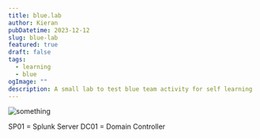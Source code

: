 ```yaml
---
title: blue.lab
author: Kieran
pubDatetime: 2023-12-12
slug: blue-lab
featured: true
draft: false
tags:
  - learning
  - blue
ogImage: ""
description: A small lab to test blue team activity for self learning
---
```


![something](@assets/images/blue-lab.png)

SP01 = Splunk Server
DC01 = Domain Controller